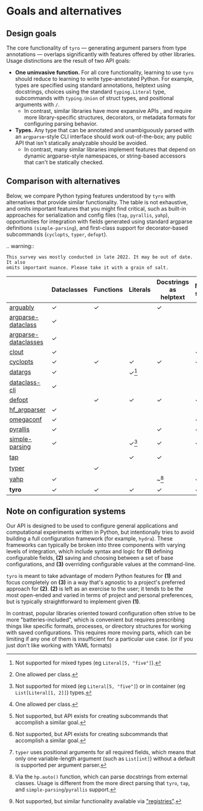 # Goals and alternatives

## Design goals

The core functionality of `tyro` — generating argument parsers from type
annotations — overlaps significantly with features offered by other libraries.
Usage distinctions are the result of two API goals:

- **One uninvasive function.** For all core functionality, learning to use
  `tyro` should reduce to learning to write type-annotated Python. For example,
  types are specified using standard annotations, helptext using docstrings,
  choices using the standard `typing.Literal` type, subcommands with
  `typing.Union` of struct types, and positional arguments with `/`.
  - In contrast, similar libraries have more expansive APIs , and require more
    library-specific structures, decorators, or metadata formats for configuring
    parsing behavior.
- **Types.** Any type that can be annotated and unambiguously parsed
  with an `argparse`-style CLI interface should work out-of-the-box; any public
  API that isn't statically analyzable should be avoided.
  - In contrast, many similar libraries implement features that depend on
    dynamic argparse-style namespaces, or string-based accessors that can't be
    statically checked.

## Comparison with alternatives

Below, we compare Python typing features understood by `tyro` with alternatives
that provide similar functionality. The table is not exhaustive, and omits
important features that you might find critical, such as built-in approaches
for serialization and config files (`tap`, `pyrallis`, `yahp`), opportunities
for integration with fields generated using standard argparse definitions
`(simple-parsing`), and first-class support for decorator-based subcommands
(`cyclopts`, `typer`, `defopt`).

<!-- prettier-ignore-start -->

.. warning::

    This survey was mostly conducted in late 2022. It may be out of date. It also
    omits important nuance. Please take it with a grain of salt.

<!-- prettier-ignore-end -->

|                                              | Dataclasses | Functions | Literals             | Docstrings as helptext | Nested structs | Unions over primitives | Unions over structs       | Lists, tuples        | Dicts | Generics |
| -------------------------------------------- | ----------- | --------- | -------------------- | ---------------------- | -------------- | ---------------------- | ------------------------- | -------------------- | ----- | -------- |
| [arguably][arguably]                         | ✓           | ✓         |                      | ✓                      |                |                        |                           | ✓                    |       |          |
| [argparse-dataclass][argparse-dataclass]     | ✓           |           |                      |                        |                |                        |                           |                      |       |          |
| [argparse-dataclasses][argparse-dataclasses] | ✓           |           |                      |                        |                |                        |                           |                      |       |          |
| [clout][clout]                               | ✓           |           |                      |                        | ✓              |                        |                           |                      |       |          |
| [cyclopts][cyclopts]                         | ✓           | ✓         | ✓                    | ✓                      | ✓              | ✓                      |                           | ✓                    | ✓     |          |
| [datargs][datargs]                           | ✓           |           | ✓[^datargs_literals] |                        |                |                        | ✓[^datargs_unions_struct] | ✓                    |       |          |
| [dataclass-cli][dataclass-cli]               | ✓           |           |                      |                        |                |                        |                           |                      |       |          |
| [defopt][defopt]                             |             | ✓         | ✓                    | ✓                      | ✓              | ✓                      |                           | ✓                    |       |          |
| [hf_argparser][hf_argparser]                 | ✓           |           |                      |                        |                |                        |                           | ✓                    | ✓     |          |
| [omegaconf][omegaconf]                       | ✓           |           |                      |                        | ✓              |                        |                           | ✓                    | ✓     |          |
| [pyrallis][pyrallis]                         | ✓           |           |                      | ✓                      | ✓              |                        |                           | ✓                    |       |          |
| [simple-parsing][simple-parsing]             | ✓           |           | ✓[^simp_literals]    | ✓                      | ✓              | ✓                      | ✓[^simp_unions_struct]    | ✓                    | ✓     |          |
| [tap][tap]                                   |             |           | ✓                    | ✓                      |                | ✓                      | ~[^tap_unions_struct]     | ✓                    |       |          |
| [typer][typer]                               |             | ✓         |                      |                        |                |                        | ~[^typer_unions_struct]   | ~[^typer_containers] |       |          |
| [yahp][yahp]                                 | ✓           |           |                      | ~[^yahp_docstrings]    | ✓              | ✓                      | ~[^yahp_unions_struct]    | ✓                    |       |          |
| **tyro**                                     | ✓           | ✓         | ✓                    | ✓                      | ✓              | ✓                      | ✓                         | ✓                    | ✓     | ✓        |

<!-- prettier-ignore-start -->

[arguably]: https://github.com/treykeown/arguably
[argparse-dataclass]: https://pypi.org/project/argparse-dataclass/
[argparse-dataclasses]: https://pypi.org/project/argparse-dataclasses/
[clout]: https://pypi.org/project/clout/
[cyclopts]: https://github.com/BrianPugh/cyclopts
[datargs]: https://github.com/roee30/datargs
[dataclass-cli]: https://github.com/malte-soe/dataclass-cli
[defopt]: https://github.com/anntzer/defopt/
[hf_argparser]: https://github.com/huggingface/transformers/blob/master/src/transformers/hf_argparser.py
[omegaconf]: https://omegaconf.readthedocs.io/en/2.1_branch/structured_config.html
[pyrallis]: https://github.com/eladrich/pyrallis/
[simple-parsing]: https://github.com/lebrice/SimpleParsing
[tap]: https://github.com/swansonk14/typed-argument-parser
[typer]: https://typer.tiangolo.com/
[yahp]: https://github.com/mosaicml/yahp

[^datargs_unions_struct]: One allowed per class.
[^tap_unions_struct]: Not supported, but API exists for creating subcommands that accomplish a similar goal.
[^simp_unions_struct]: One allowed per class.
[^yahp_unions_struct]: Not supported, but similar functionality available via ["registries"](https://docs.mosaicml.com/projects/yahp/en/stable/examples/registry.html).
[^typer_unions_struct]: Not supported, but API exists for creating subcommands that accomplish a similar goal.
[^simp_literals]: Not supported for mixed (eg `Literal[5, "five"]`) or in container (eg `List[Literal[1, 2]]`) types.
[^datargs_literals]: Not supported for mixed types (eg `Literal[5, "five"]`).
[^typer_containers]: `typer` uses positional arguments for all required fields, which means that only one variable-length argument (such as `List[int]`) without a default is supported per argument parser.
[^yahp_docstrings]: Via the `hp.auto()` function, which can parse docstrings from external classes. Usage is different from the more direct parsing that `tyro`, `tap`, and `simple-parsing`/`pyrallis` support.

<!-- prettier-ignore-end -->

## Note on configuration systems

Our API is designed to be used to configure general applications and
computational experiments written in Python, but intentionally tries to avoid
building a full configuration framework (for example, `hydra`). These frameworks
can typically be broken into three components with varying levels of
integration, which include syntax and logic for **(1)** defining configurable
fields, **(2)** saving and choosing between a set of base configurations, and
**(3)** overriding configurable values at the command-line.

`tyro` is meant to take advantage of modern Python features for **(1)** and
focus completely on **(3)** in a way that's agnostic to a project's preferred
approach for **(2)**. **(2)** is left as an exercise to the user; it tends to be
the most open-ended and varied in terms of project and personal preferences, but
is typically straightforward to implement given **(1)**.

In contrast, popular libraries oriented toward configuration often strive to be
more "batteries-included", which is convenient but requires prescribing things
like specific formats, processes, or directory structures for working with saved
configurations. This requires more moving parts, which can be limiting if any
one of them is insufficient for a particular use case. (or if you just don't
like working with YAML formats)
